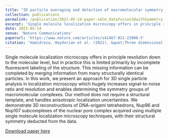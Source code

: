 ```yaml
---
title: "3D particle averaging and detection of macromolecular symmetry in localization microscopy"
collection: publications
permalink: /publication/2021-05-14-paper-smlm_datafusion3dwithSymmetry
excerpt: 'Single molecule localization microscopy offers in principle resolution down to the molecular level, but in practice this is limited primarily by incomplete fluorescent labeling of the structure. This missing information can be completed by merging information from many structurally identical particles. In this work, we present an approach for 3D single particle analysis in localization microscopy which hugely increases signal-to-noise ratio and resolution and enables determining the symmetry groups of macromolecular complexes. Our method does not require a structural template, and handles anisotropic localization uncertainties. We demonstrate 3D reconstructions of DNA-origami tetrahedrons, Nup96 and Nup107 subcomplexes of the nuclear pore complex acquired using multiple single molecule localization microscopy techniques, with their structural symmetry deducted from the data.'
date: 2021-05-14
venue: 'Nature Communications'
paperurl: 'https://www.nature.com/articles/s41467-021-22006-5'
citation: 'Hamidreza, Heydarian et al. (2021). &quot;Three dimensional particle averaging for structural imaging of macromolecular complexes by localization microscopy.&quot; <i>Nature Communications</i>.'
---
```

Single molecule localization microscopy offers in principle resolution down to the molecular level, but in practice this is limited primarily by incomplete fluorescent labeling of the structure. This missing information can be completed by merging information from many structurally identical particles. In this work, we present an approach for 3D single particle analysis in localization microscopy which hugely increases signal-to-noise ratio and resolution and enables determining the symmetry groups of macromolecular complexes. Our method does not require a structural template, and handles anisotropic localization uncertainties. We demonstrate 3D reconstructions of DNA-origami tetrahedrons, Nup96 and Nup107 subcomplexes of the nuclear pore complex acquired using multiple single molecule localization microscopy techniques, with their structural symmetry deducted from the data.

[Download paper here](https://www.nature.com/articles/s41467-021-22006-5)


